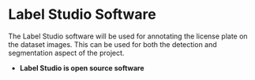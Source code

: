 # Label Studio Software

The Label Studio software will be used for annotating the license plate on the dataset images.
This can be used for both the detection and segmentation aspect of the project.

- **Label Studio is open source software**
